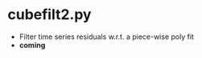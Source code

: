 cubefilt2.py
============

- Filter time series residuals w.r.t. a piece-wise poly fit
- **coming**
